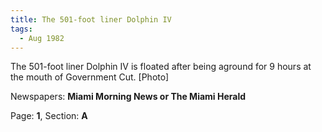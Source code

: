 ```yaml
---  
title: The 501-foot liner Dolphin IV  
tags:  
  - Aug 1982  
---  
```

  
The 501-foot liner Dolphin IV is floated after being aground for 9 hours at the mouth of Government Cut. [Photo]  
  
Newspapers: **Miami Morning News or The Miami Herald**  
  
Page: **1**, Section: **A** 
